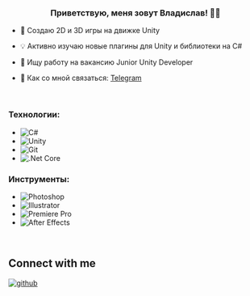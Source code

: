### <div align="center">Приветствую, меня зовут Владислав! 👨‍💻</div>  

- 🍒 Создаю 2D и 3D игры на движке Unity  

- 💡 Активно изучаю новые плагины для Unity и библиотеки на C#  

- 🎨 Ищу работу на вакансию Junior Unity Developer   

- 🍂 Как со мной связаться: [Telegram](https://t.me/mindless_muse)  

<br/>  

### Технологии:
- ![C#](https://profilinator.rishav.dev/skills-assets/csharp-original.svg)
- ![Unity](https://profilinator.rishav.dev/skills-assets/unity.png)
- ![Git](https://profilinator.rishav.dev/skills-assets/git-scm-icon.svg)
- ![.Net Core](https://profilinator.rishav.dev/skills-assets/dotnetcore.png)

### Инструменты:
- ![Photoshop](https://profilinator.rishav.dev/skills-assets/photoshop-plain.svg)
- ![Illustrator](https://profilinator.rishav.dev/skills-assets/adobe_illustrator-icon.svg)
- ![Premiere Pro](https://profilinator.rishav.dev/skills-assets/adobepremierepro.png)
- ![After Effects](https://profilinator.rishav.dev/skills-assets/aftereffects.png)

<br/>  

## Connect with me  
<a href="https://github.com/MindlessMuse666" target="_blank">
  <img src="https://img.shields.io/badge/github-%2324292e.svg?&style=for-the-badge&logo=github&logoColor=white" alt="github" style="margin-bottom: 5px;" />
</a>  

<br />
